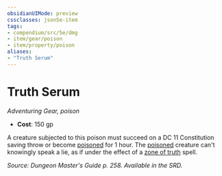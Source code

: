 ```yaml
---
obsidianUIMode: preview
cssclasses: json5e-item
tags:
- compendium/src/5e/dmg
- item/gear/poison
- item/property/poison
aliases: 
- "Truth Serum"
---
```

# Truth Serum
*Adventuring Gear, poison*  

- **Cost**: 150 gp

A creature subjected to this poison must succeed on a DC 11 Constitution saving throw or become [poisoned](conditions.md#poisoned) for 1 hour. The [poisoned](conditions.md#poisoned) creature can't knowingly speak a lie, as if under the effect of a [zone of truth](zone-of-truth.md) spell.

*Source: Dungeon Master's Guide p. 258. Available in the SRD.*